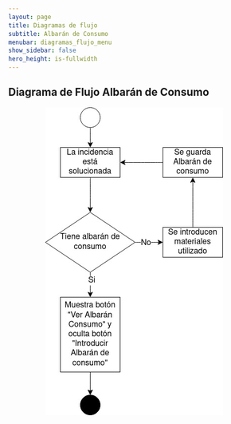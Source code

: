 ```yaml
---
layout: page
title: Diagramas de flujo
subtitle: Albarán de Consumo
menubar: diagramas_flujo_menu
show_sidebar: false
hero_height: is-fullwidth
---
```


## Diagrama de Flujo Albarán de Consumo
<p align="center">
  <img src="../img/DiagramaAlbaranConsumo.jpg" alt="Imagen diagrama Albarán de Consumo">
</p>